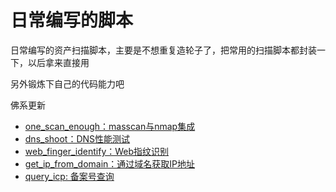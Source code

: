 # 日常编写的脚本
日常编写的资产扫描脚本，主要是不想重复造轮子了，把常用的扫描脚本都封装一下，以后拿来直接用

另外锻炼下自己的代码能力吧

佛系更新

* [one_scan_enough：masscan与nmap集成](./masscan_nmap/)
* [dns_shoot：DNS性能测试](./dns_shoot/)
* [web_finger_identify：Web指纹识别](./finger_identify/)
* [get_ip_from_domain：通过域名获取IP地址](./get_ip_from_domain/)
* [query_icp: 备案号查询](./备案号查询/)